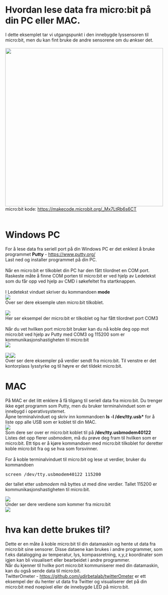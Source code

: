 # Hvordan lese data fra micro:bit på din PC eller MAC.

I dette eksemplet tar vi utgangspunkt i den innebygde lyssensoren til micro:bit, men du kan fint bruke de andre sensorene om du ønkser det. <br>
<br>
<img src="https://github.com/udirbetalab/microbit/blob/master/serial/filer/serial_write.png" width="500"><br>
micro:bit kode: https://makecode.microbit.org/_Mx7LtRb6s6CT<br>
<br>
# Windows PC
For å lese data fra seriell port på din Windows PC er det enklest å bruke programmet <b>Putty</b> - https://www.putty.org/<br>
Last ned og installer programmet på din PC.<br>
<br>
Når en micro:bit er tilkoblet din PC har den fått tilordnet en COM port. Raskeste måte å finne COM porten til micro:bit er ved hjelp av Ledetekst som du får opp ved hjelp av CMD i søkefeltet fra startknappen.<br>
<br>
I Ledetekst vinduet skriver du kommandoen <b>mode</b><br>
<img src="https://github.com/udirbetalab/microbit/blob/master/serial/filer/01.PNG"><br>
Over ser dere eksemple uten micro:bit tilkoblet.<br>
<br>
<img src="https://github.com/udirbetalab/microbit/blob/master/serial/filer/02.PNG"><br>
Her ser eksempel der micro:bit er tilkoblet og har fått tilordnet port COM3<br>
<br>
Når du vet hvilken port micro:bit bruker kan du nå koble deg opp mot micro:bit ved hjelp av Putty med COM3 og 115200 som er kommunikasjonshastigheten til micro:bit<br>
<img src="https://github.com/udirbetalab/microbit/blob/master/serial/filer/06.png"><br>
<br>
<img src="https://github.com/udirbetalab/microbit/blob/master/serial/filer/07.PNG"><img src="https://github.com/udirbetalab/microbit/blob/master/serial/filer/08.PNG"><br>
Over ser dere eksempler på verdier sendt fra micro:bit. Til venstre er det kontorplass lysstyrke og til høyre er det tildekt micro:bit.<br>
# MAC

På MAC er det litt enklere å få tilgang til seriell data fra micro:bit. Du trenger ikke eget programm som Putty, men du bruker terminalvinduet som er innebygd i operativsystemet.<br>
Åpne terminalvinduet og skriv inn kommandoen <b>ls -l /dev/tty.usb*</b> for å liste opp alle USB som er koblet til din MAC.<br>
<img src="https://github.com/udirbetalab/microbit/blob/master/serial/filer/09.PNG"><br>
Som dere ser over er micro:bit koblet til på <b>/dev/tty.usbmodem40122</b><br>
Listes det opp flerer <i>usbmodem</i>, må du prøve deg fram til hvilken som er micro:bit. Ett tips er å kjøre kommandoen med micro:bit tilkoblet for deretter koble micro:bit fra og se hva som forsvinner.<br>
<br>
For å koble terminalvinduet til micro:bit og lese ut verdier, bruker du kommandoen<br>
<pre>screen /dev/tty.usbmodem40122 115200</pre>der tallet etter <i>usbmodem</i> må byttes ut med dine verdier. Tallet 115200 er kommunikasjonshastigheten til micro:bit.<br>
<img src="https://github.com/udirbetalab/microbit/blob/master/serial/filer/10.PNG"><br>
Under ser dere verdiene som kommer fra micro:bit<br>
<img src="https://github.com/udirbetalab/microbit/blob/master/serial/filer/11.PNG"><br>

# hva kan dette brukes til?

Dette er en måte å koble micro:bit til din datamaskin og hente ut data fra micro:bit sine sensorer. Disse dataene kan brukes i andre programmer, som f.eks datalogging av temperatur, lys, kompassretning, x,y,z koordinater som igjen kan bli visualisert eller bearbeidet i andre programmer.<br>
Når du kjenner til hvilke port micro:bit kommuniserer med din datamaskin, kan du også sende data til micro:bit.<br>
TwitterOmeter - https://github.com/udirbetalab/twitterOmeter er ett eksempel der du henter ut data fra Twitter og visualiserer det på din micro:bit med noepixel eller de innebygde LED på micro:bit.

